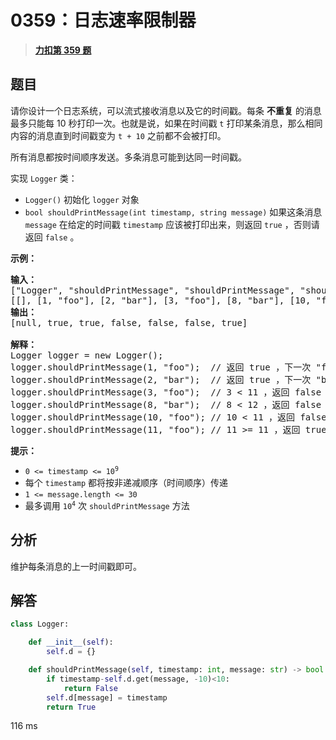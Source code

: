 # 0359：日志速率限制器


> <u>**[力扣第 359 题](https://leetcode.cn/problems/logger-rate-limiter/)**</u>

## 题目

<p>请你设计一个日志系统，可以流式接收消息以及它的时间戳。每条 <strong>不重复</strong> 的消息最多只能每 10 秒打印一次。也就是说，如果在时间戳 <code>t</code> 打印某条消息，那么相同内容的消息直到时间戳变为 <code>t + 10</code> 之前都不会被打印。</p>

<p>所有消息都按时间顺序发送。多条消息可能到达同一时间戳。</p>

<p>实现 <code>Logger</code> 类：</p>

<ul>
<li><code>Logger()</code> 初始化 <code>logger</code> 对象</li>
<li><code>bool shouldPrintMessage(int timestamp, string message)</code> 如果这条消息 <code>message</code> 在给定的时间戳 <code>timestamp</code> 应该被打印出来，则返回 <code>true</code> ，否则请返回 <code>false</code> 。</li>
</ul>



<p><strong>示例：</strong></p>

<pre>
<strong>输入：</strong>
["Logger", "shouldPrintMessage", "shouldPrintMessage", "shouldPrintMessage", "shouldPrintMessage", "shouldPrintMessage", "shouldPrintMessage"]
[[], [1, "foo"], [2, "bar"], [3, "foo"], [8, "bar"], [10, "foo"], [11, "foo"]]
<strong>输出：</strong>
[null, true, true, false, false, false, true]

<strong>解释：</strong>
Logger logger = new Logger();
logger.shouldPrintMessage(1, "foo");  // 返回 true ，下一次 "foo" 可以打印的时间戳是 1 + 10 = 11
logger.shouldPrintMessage(2, "bar");  // 返回 true ，下一次 "bar" 可以打印的时间戳是 2 + 10 = 12
logger.shouldPrintMessage(3, "foo");  // 3 < 11 ，返回 false
logger.shouldPrintMessage(8, "bar");  // 8 < 12 ，返回 false
logger.shouldPrintMessage(10, "foo"); // 10 < 11 ，返回 false
logger.shouldPrintMessage(11, "foo"); // 11 >= 11 ，返回 true ，下一次 "foo" 可以打印的时间戳是 11 + 10 = 21
</pre>



<p><strong>提示：</strong></p>

<ul>
<li><code>0 <= timestamp <= 10<sup>9</sup></code></li>
<li>每个 <code>timestamp</code> 都将按非递减顺序（时间顺序）传递</li>
<li><code>1 <= message.length <= 30</code></li>
<li>最多调用 <code>10<sup>4</sup></code> 次 <code>shouldPrintMessage</code> 方法</li>
</ul>


## 分析

维护每条消息的上一时间戳即可。


## 解答

```python
class Logger:

    def __init__(self):
        self.d = {}

    def shouldPrintMessage(self, timestamp: int, message: str) -> bool:
        if timestamp-self.d.get(message, -10)<10:
            return False
        self.d[message] = timestamp
        return True
```
116 ms

